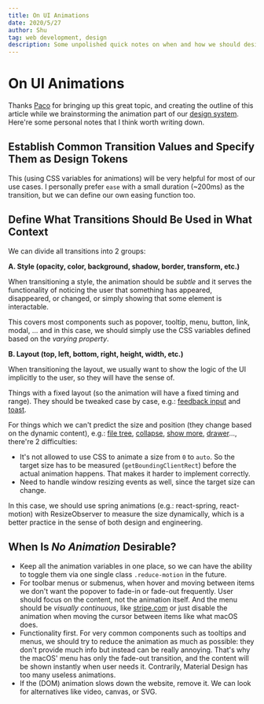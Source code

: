 ```yaml
---
title: On UI Animations
date: 2020/5/27
author: Shu
tag: web development, design
description: Some unpolished quick notes on when and how we should design and use UI animations in a web application.
---
```


# On UI Animations

Thanks [Paco](https://paco.im) for bringing up this great topic, and creating the outline of this article while we brainstorming the animation part of our [design system](https://vercel.com/design). Here're some personal notes that I think worth writing down. 

## Establish Common Transition Values and Specify Them as Design Tokens

This (using CSS variables for animations) will be very helpful for most of our use cases. I personally prefer `ease` with a small duration (~200ms) as the transition, but we can define our own easing function too.

## Define What Transitions Should Be Used in What Context

We can divide all transitions into 2 groups:

**A. Style (opacity, color, background, shadow, border, transform, etc.)**

When transitioning a style, the animation should be *subtle* and it serves the functionality of noticing the user that something has appeared, disappeared, or changed, or simply showing that some element is interactable.

This covers most components such as popover, tooltip, menu, button, link, modal, ... and in this case, we should simply use the CSS variables defined based on the *varying property*.

**B. Layout (top, left, bottom, right, height, width, etc.)**

When transitioning the layout, we usually want to show the logic of the UI implicitly to the user, so they will have the sense of.

Things with a fixed layout (so the animation will have a fixed timing and range). They should be tweaked case by case, e.g.: [feedback input](https://vercel.com/design/feedback) and [toast](https://vercel.com/design/toast).

For things which we can't predict the size and position (they change based on the dynamic content), e.g.: [file tree](https://vercel.com/design/file-tree), [collapse](https://vercel.com/design/collapse), [show more](https://vercel.com/design/show-more), [drawer](https://vercel.com/design/drawer)..., there're 2 difficulties:

- It's not allowed to use CSS to animate a size from `0` to `auto`. So the target size has to be measured (`getBoundingClientRect`) before the actual animation happens. That makes it harder to implement correctly.
- Need to handle window resizing events as well, since the target size can change.

In this case, we should use spring animations (e.g.: react-spring, react-motion) with ResizeObserver to measure the size dynamically, which is a better practice in the sense of both design and engineering.

## When Is *No Animation* Desirable?

- Keep all the animation variables in one place, so we can have the ability to toggle them via one single class `.reduce-motion` in the future.
- For toolbar menus or submenus, when hover and moving between items we don't want the popover to fade-in or fade-out frequently. User should focus on the content, not the animation itself. And the menu should be *visually continuous*, like [stripe.com](https://stripe.com) or just disable the animation when moving the cursor between items like what macOS does.
- Functionality first. For very common components such as tooltips and menus, we should try to reduce the animation as much as possible: they don't provide much info but instead can be really annoying. That's why the macOS' menu has only the fade-out transition, and the content will be shown instantly when user needs it. Contrarily, Material Design has too many useless animations.
- If the (DOM) animation slows down the website, remove it. We can look for alternatives like video, canvas, or SVG.